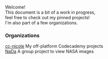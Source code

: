 Welcome!  
This document is a bit of a work in progress,  
feel free to check out my pinned projects!  
I'm also part of a few organizations.

### Organizations
[cc-nicole](https://github.com/cc-nicole) My off-platform Codecademy projects  
[NaDa](https://github.com/NaDa-nasa-viewer) A group project to view NASA images
